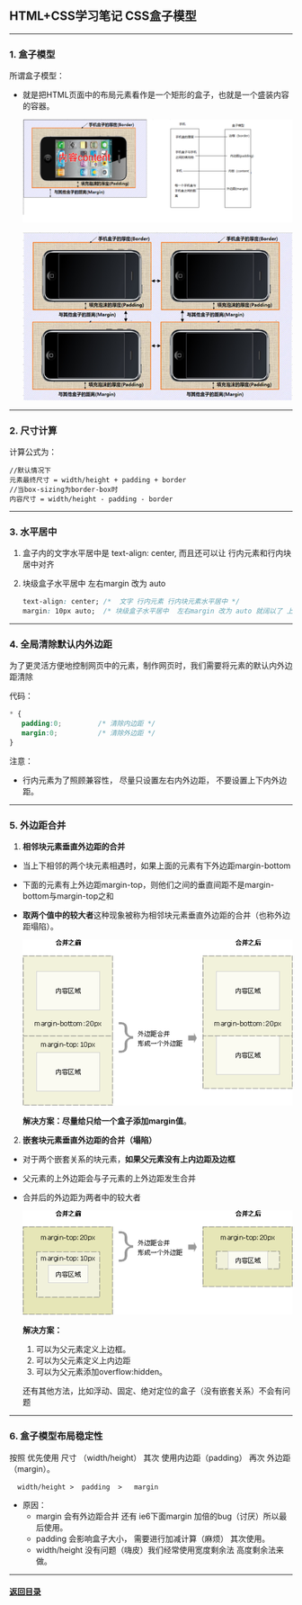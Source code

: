## HTML+CSS学习笔记 CSS盒子模型

---

### 1. 盒子模型

所谓盒子模型：

- 就是把HTML页面中的布局元素看作是一个矩形的盒子，也就是一个盛装内容的容器。

  ![盒子模型](./img/boxmode.png)

  ![多个盒子](./img/boxs.png)



---

### 2. 尺寸计算

计算公式为：

```
//默认情况下
元素最终尺寸 = width/height + padding + border
//当box-sizing为border-box时
内容尺寸 = width/height - padding - border
```



---

### 3. 水平居中

1. 盒子内的文字水平居中是  text-align: center,  而且还可以让 行内元素和行内块居中对齐

2. 块级盒子水平居中  左右margin 改为 auto 

   ```css
   text-align: center; /*  文字 行内元素 行内块元素水平居中 */
   margin: 10px auto;  /* 块级盒子水平居中  左右margin 改为 auto 就阔以了 上下margin都可以 */
   ```



---

### 4. 全局清除默认内外边距

为了更灵活方便地控制网页中的元素，制作网页时，我们需要将元素的默认内外边距清除

代码： 

~~~css
* {
   padding:0;         /* 清除内边距 */
   margin:0;          /* 清除外边距 */
}
~~~

注意：  

* 行内元素为了照顾兼容性， 尽量只设置左右内外边距， 不要设置上下内外边距。



---

### 5. 外边距合并

1. **相邻块元素垂直外边距的合并**

- 当上下相邻的两个块元素相遇时，如果上面的元素有下外边距margin-bottom

- 下面的元素有上外边距margin-top，则他们之间的垂直间距不是margin-bottom与margin-top之和

- **取两个值中的较大者**这种现象被称为相邻块元素垂直外边距的合并（也称外边距塌陷）。

  ![marginmerge](./img/marginmerge.png)

  **解决方案：尽量给只给一个盒子添加margin值**。

2. **嵌套块元素垂直外边距的合并（塌陷）**

- 对于两个嵌套关系的块元素，**如果父元素没有上内边距及边框**

- 父元素的上外边距会与子元素的上外边距发生合并

- 合并后的外边距为两者中的较大者

  ![塌陷](./img/taxian.png)

  **解决方案：**

  1. 可以为父元素定义上边框。
  2. 可以为父元素定义上内边距
  3. 可以为父元素添加overflow:hidden。

  还有其他方法，比如浮动、固定、绝对定位的盒子（没有嵌套关系）不会有问题

---

### 6. 盒子模型布局稳定性

按照 优先使用  尺寸 （width/height）  其次 使用内边距（padding）    再次  外边距（margin）。   

```
  width/height >  padding  >   margin   
```

- 原因：
  - margin 会有外边距合并 还有 ie6下面margin 加倍的bug（讨厌）所以最后使用。
  - padding  会影响盒子大小， 需要进行加减计算（麻烦） 其次使用。
  - width/height   没有问题（嗨皮）我们经常使用宽度剩余法 高度剩余法来做。





---

#### [返回目录](./)

